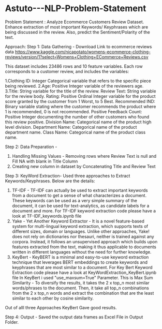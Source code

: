 # Astuto---NLP-Problem-Statement

Problem Statement : Analyze Ecommerce Customers Review Dataset. Enhance extraction of most important Keywords/ Keyphrases which are being discussed in the review. Also, predict the Sentiment/Polarity of the text.

Approach:
Step 1: Data Gathering - Download Link to ecommerce reviews data
https://www.kaggle.com/nicapotato/womens-ecommerce-clothing-reviews/version/1?select=Womens+Clothing+ECommerce+Reviews.csv

This dataset includes 23486 rows and 10 feature variables. Each row corresponds to a customer review, and includes the variables:

1.Clothing ID: Integer Categorical variable that refers to the specific piece being reviewed.
2.Age: Positive Integer variable of the reviewers age.
3.Title: String variable for the title of the review.
Review Text: String variable for the review body.
Rating: Positive Ordinal Integer variable for the product score granted by the customer from 1 Worst, to 5 Best.
Recommended IND: Binary variable stating where the customer recommends the product where 1 is recommended, 0 is not recommended.
Positive Feedback Count: Positive Integer documenting the number of other customers who found this review positive.
Division Name: Categorical name of the product high level division.
Department Name: Categorical name of the product department name.
Class Name: Categorical name of the product class name.

Step 2: Data Preparation - 
1) Handling Missing Values - Removing rows where Review Text is null and Fill NA with blank in Title Column
2) Creating new column in dataset by Concatenating Title and Review Text

Step 3: KeyWord Extraction-
Used three approaches to Extract Keywords/Keyphrases. Below are the details:
1) TF-IDF - TF-IDF can actually be used to extract important keywords from a document to get a sense of what characterizes a document. These keywords can be used as a very simple summary of the document, it can be used for text-analytics, as candidate labels for a document and more. For TF-IDF keyword extraction code please have a look at TF-IDF_keywords.ipynb file
3) Yake - Yet Another Keyword Extractor - It is a novel feature-based system for multi-lingual keyword extraction, which supports texts of different sizes, domain or languages. Unlike other approaches, Yake! does not rely on dictionaries nor thesauri, neither is trained against any corpora. Instead, it follows an unsupervised approach which builds upon features extracted from the text, making it thus applicable to documents written in different languages without the need for further knowledge. 
4) KeyBert - KeyBERT is a minimal and easy-to-use keyword extraction technique that leverages BERT embeddings to create keywords and keyphrases that are most similar to a document. For Key Bert Keyword Extraction code please have a look at KeyWordExtraction_KeyBert.ipynb file
  In KeyBert i used "use_maxsum=True" Parameter. This is Max Sum Similarity - To diversify the results, it takes the 2 x top_n most similar words/phrases to the document. Then, it take all top_n combinations from the 2 x top_n words and extract the combination that are the least similar to each other by cosine similarity.
  
 Out of alll three Approaches KeyBert Gave good results.
 
 Step 4: Output - Saved the output data frames as Excel File in Output Folder.
